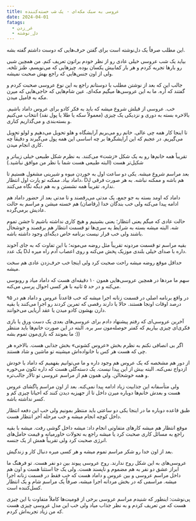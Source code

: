 ```yaml
---
title: عروسی به سبک مکه‌ای - یک شب خسته‌کننده
date: 2024-04-01
fatags:
  - غر_زدن
  - دل_نوشته
---
```

این مطلب صرفاً یک دل‌نوشته است برای گفتن حرف‌هایی که دوست داشتم گفته بشه. 

بیاید یک شب عروسی خیلی عادی رو از نظر خودم براتون تعریف کنم. من همچین شبی رو بارها تجربه کردم و هر بار کمابیش یکسان بوده. چیزهایی که می‌نویسم، طنز تلخه. ولی از اون جنس‌‌هایی که راجع بهش صحبت نمیشه. 

جالب این که بعد از نوشتن مطلب با دوستانم راجع به این نوع عروسی صحبت کردم و گفتند که آره. ما به این عروسی‌ها میگیم مکه‌ای. عین شام‌هایی که حاجی‌هایی که میرن مکه به فامیل میدن. 

خب. عروسی از قبلش شروع میشه که باید به فکر کادو برای عروس داماد باشیم. بالاخره بسته به دوری و نزدیکی یک چیزی (معمولاً سکه یا طلا یا پول نقد) انتخاب می‌کنیم و بسته‌‌بندی و می‌گذاریم کناری. 

تا اینجا کار همه چی عالی. خانم رو می‌بریم آرایشگاه و هلو تحویل می‌دهیم و لولو تحویل می‌گیریم‌. در عجبم که این آرایشگرها بر چه اساسی این همه پول می‌گیرند و دقیقاً چه کاری انجام میدن. 

تقریباً همه خانم‌ها رو به یک شکل «زشت» می‌کنند. به نظرم شکل طبیعی خیلی زیباتر و شکیل‌تر هست (البته طبیعی هست شما با نظر من موافق نباشید.) 

بعد مراسم شروع میشه. یکی دو ساعت اول به خوردن میوه و شیرینی مشغول هستیم تا داماد بیاد. ممکنه تو پارت اول انتظار، DJ هم باشه و ممکنه نباشه. به هر صورت فرقی نداره. تقریباً همه نشستن و به هم دیگه نگاه می‌کنند. 

داماد که اومد بسته به جو جمع، یک مدتی می‌رقصند و تا مدتی بعد از حضور داماد هم ادامه پیدا می‌کنه ولی خب بندگان خدا (رقاصان) هم خسته میشن و مراسم به حالت عادیش برمی‌گرده. 

حالت عادی که میگم یعنی انتظار؛ یعنی بشینیم و هیچ کاری نداشته باشیم تا جشن تموم شه. البته میشه بسته به شرایط یه سری‌ها تو قسمت انتظار هم برقصند و خوشحال باشند ولی خب قرار نیست برنامه خاص دیگه‌ای وجود داشته باشه. 

بقیه مراسم تو قسمت مردونه تقریباً مثل روضه می‌مونه؛ با این تفاوت که به جای آخوند یک عدد DJ داره با صدای خیلی بلندی موزیک پخش می‌کنه و روی اعصاب آدم راه میره. 

حداقل موقع روضه میشه راحت صحبت کرد ولی اینجا خب حرف‌زدن عادی هم سخت میشه. 

سهم ما مردها در همچین عروسی‌هایی همون ۱۰ دقیقه‌ای هست که داماد میاد و روبوسی می‌کنه و در حد ۵ ثانیه با هر کسی احوال پرسی می‌کنه. 

در واقع برنامه اصلی در قسمت زنانه اجرا میشه که خب قاعدتاً عروس و داماد هم در ۹۵ درصد اوقات اونجا هستند. حالا یا دارند رقصی که تمرین کردند رو اجرا می‌کنند یا بقیه دارن بهشون کادو میدن یا عقد آریایی می‌خوانند. 

آخرین عروسی‌ای که رفتم پیشنهاد دادم برای عروسی‌های بعدی یک دست ورق یا بازی فکری‌ای چیزی بیاریم که کمتر حوصله‌مون سر بره. البته در این صورت خانم‌ها باید منتظر ما بمونند که بازی‌مون تموم بشه :))

اگر بی انصافی نکنم به نظرم بخش «عروس کشونی» بخش جذابی هست. بالاخره هر چی که هست هر کس با خانواده‌اش میشینه تو ماشین و شاد هستند. 

از دور هم مشخصه که یک عروس هم وجود داره و ما می‌توانیم بفهمیم که داماد با خودش ازدواج نمی‌کنه. البته بیش از این پیدا نیست. یک دسته‌گلی هست که داره تکون می‌خوره و همه خوشحالن. ولی همون هم از مراسم عروسی تو تالار جالب‌تره. 

ولی متأسفانه این جذابیت زیاد ادامه پیدا نمی‌کنه. بعد از اون مراسم پاگشای عروس هست و بعدش خانم‌ها دوباره میرن داخل تا از جهیزیه دیدن کنند که احیانا چیزی کم و کسر نداشته باشه. 

طبق قاعده دوباره ما در اینجا یکی دو ساعتی باید منتظر بمونیم ولی خب این دفعه انتظار داخل کوچه انجام میشه و خب مرحله آخر انتظار هست. 

موقع انتظار هم میشه کارهای متفاوتی انجام داد: میشه داخل گوشی رفت. میشه با بقیه راجع به مسائل کاری صحبت کرد یا میشه راجع به تحولات خاورمیانه و قیمت حامل‌های انرژی صحبت کرد ولی تقریباً همش از یک جنسه. 

بعد از اون خدا رو شکر مراسم تموم میشه و هر کسی میره دنبال کار و زندگیش. 

عروسی‌های به این شکل روح ندارند. روح عروسی پیوند بین دو نفر هست. تو فرهنگ ما ابراز عشق دو نفر به هم مضموم و ناپسند هست. ولی یک جا استثنا هست و اون هم داخل مراسم عروسی و بین عروس و داماد هست که خب فقط در قسمت زنانه اجرا میشه. مراسمی که در بخش مردانه اجرا میشه، صرفاً یک مراسم شام و یک انتظار کسل‌کننده است‌. 

پی‌نوشت: اینطور که شنیدم مراسم عروسی برخی از قومیت‌ها کاملاً متفاوت با این چیزی هست که من تعریف کردم و به نظر جذاب میاد ولی خب این مدل عروسی چیزی هست که من زیاد تجربه‌اش کردم. 